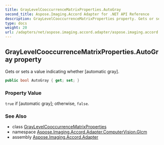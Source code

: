 ```yaml
---
title: GrayLevelCooccurrenceMatrixProperties.AutoGray
second_title: Aspose.Imaging.Accord Adapter for .NET API Reference
description: GrayLevelCooccurrenceMatrixProperties property. Gets or sets a value indicating whether automatic gray
type: docs
weight: 20
url: /adapters/net/aspose.imaging.accord.adapter/aspose.imaging.accord.adapter.computervision.glcm/graylevelcooccurrencematrixproperties/autogray/
---
```

## GrayLevelCooccurrenceMatrixProperties.AutoGray property

Gets or sets a value indicating whether [automatic gray].

```csharp
public bool AutoGray { get; set; }
```

### Property Value

`true` if [automatic gray]; otherwise, `false`.

### See Also

* class [GrayLevelCooccurrenceMatrixProperties](../)
* namespace [Aspose.Imaging.Accord.Adapter.ComputerVision.Glcm](../../../aspose.imaging.accord.adapter.computervision.glcm/)
* assembly [Aspose.Imaging.Accord.Adapter](../../../)


